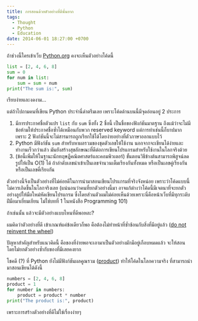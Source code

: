 ```yaml
---
title: การสอนด้วยตัวอย่างที่ดีนั้นยาก
tags:
  - Thought
  - Python
  - Education
date: 2014-06-01 18:27:00 +0700
---
```


ถ้าช่วงนี้ใครเข้าเว็บ [Python.org][] คงจะเห็นตัวอย่างโค้ดนี้

``` python
list = [2, 4, 6, 8]
sum = 0
for num in list:
    sum = sum + num
print("The sum is:", sum)
```

เรียบง่ายและงดงาม...

แต่ถ้าไปถามคนที่เขียน Python ประจำนี่ด่าตรึมเลย เพราะโค้ดด้านบนนี้มีจุดอ่อนอยู่ 2 ประการ

1. มีการประกาศชื่อตัวแปร `list` กับ `sum` ซึ่งทั้ง 2 ชื่อนี้ เป็นชื่อของฟังก์ชันมาตฐาน ถึงแม้ว่าจะไม่มีข้อห้ามให้ประกาศชื่อซ้ำได้เหมือนกับพวก reserved keyword แต่การทำเช่นนี้ก็บาปมากเพราะ 2 ฟังก์ชันนี้จะไม่สารมารถถูกเรียกใช้ได้โดยง่ายอย่างที่ตัวภาษาออกแบบไว้
2. Python มีฟังก์ชัน `sum` สำหรับหาผลรวมของชุดตัวเลขให้ใช้งาน นอกจากจะเขียนได้ง่ายและทำงานเร็วกว่าแล้ว มันยังสร้างสุขลักษณะที่ดีต่อการเขียนโปรแกรมสำหรับใช้งานในโลกจริงด้วย
3. (ข้อนี้เพิ่มให้ในฐานะนักทฤษฎีคณิตศาสตร์และคอมพิวเตอร์) ขั้นตอนวิธีข้างต้นสามารถพิสูจน์ลดรูปให้เป็น O(1) ได้ ถ้าลำดับเลขนำเข้าเป็นเลขจำนวนเต็มเรียงกันทั้งหมด หรือเป็นเลขคู่เรียงกัน หรือเป็นเลขคี่เรียงกัน

ตัวอย่างนี้จึงเป็นตัวอย่างที่ไม่ค่อยดีในการนำมาสอนเขียนโปรแกรมที่จริงจังหน่อย เพราะว่าโค้ดแบบนี้ไม่ควรเกิดขึ้นในโลกจริงเลย (แน่นอนว่าคนที่ยกตัวอย่างนี้มา อาจแก้ต่างว่าโค้ดนี้มีเจตนาที่จะยกตัวอย่างลูปให้มือใหม่หัดเขียนโปรแกรม ซึ่งโดยส่วนตัวผมไม่ค่อยเห็นด้วยเพราะนี่คือหน้าเว็บที่มีทุกระดับฝีมือมาเยี่ยมเยียน ไม่ใช่บทที่ 1 ในหนังสือ Programming 101)

ถ้าเช่นนั้น แล้วจะมีตัวอย่างแบบไหนที่ดีพอหละ?

ผมคิดว่าตัวอย่างที่ดี เข้าเกณฑ์แค่ข้อเดียวก็พอ คือต้องไม่ทำหน้าที่ซ้ำซ้อนกับสิ่งที่มีอยู่แล้ว ([do not reinvent the wheel][])

ปัญหาสำคัญสำหรับแนวคิดนี้ คือของที่ง่ายพอจะเอามาเป็นตัวอย่างมักมีอยู่เกือบหมดแล้ว จะให้สอนโดยไม่ยกตัวอย่างซ้ำกับของที่มีเลยคงยาก

โชคดี (?) ที่ Python ยังไม่มีฟังก์ชันผลคูณรวม ([product][]) ทำให้โค้ดในโลกความจริง ที่สามารถนำมาสอนเขียนได้ดังนี้

``` python
numbers = [2, 4, 6, 8]
product = 1
for number in numbers:
    product = product * number
print("The product is:", product)
```

เพราะการสร้างตัวอย่างที่ดีไม่ใช่เรื่องง่ายๆ


[Python.org]: //python.org
[do not reinvent the wheel]: //en.wikipedia.org/wiki/Reinventing_the_wheel
[product]: //en.wikipedia.org/wiki/Multiplication#Capital_Pi_notation
